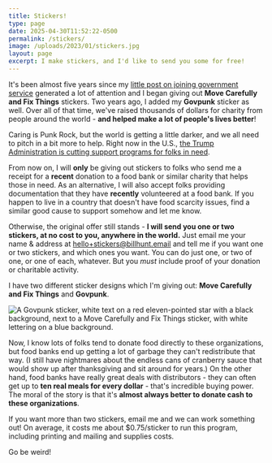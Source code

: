 ```yaml
---
title: Stickers!
type: page
date: 2025-04-30T11:52:22-0500
permalink: /stickers/
image: /uploads/2023/01/stickers.jpg
layout: page
excerpt: I make stickers, and I'd like to send you some for free!
---
```


It's been almost five years since my [little post on joining government service](/blog/2020/11/09/welcome-home/) generated a lot of attention and I began giving out **Move Carefully and Fix Things** stickers.  Two years ago, I added my **Govpunk** sticker as well.  Over all of that time, we've raised thousands of dollars for charity from people around the world - **and helped make a lot of people's lives better**!

Caring is Punk Rock, but the world is getting a little darker, and we all need to pitch in a bit more to help. Right now in the U.S., [the Trump Administration is cutting support programs for folks in need](https://www.nytimes.com/2025/04/28/us/politics/food-banks-trump-cuts-aid.html?unlocked_article_code=1.DE8.Pivl.8j0CGdxGHqdi&smid=nytcore-ios-share&referringSource=articleShare).

From now on, I will **only** be giving out stickers to folks who send me a receipt for a **recent** donation to a food bank or similar charity that helps those in need. As an alternative, I will also accept folks providing documentation that they have **recently** volunteered at a food bank. If you happen to live in a country that doesn't have food scarcity issues, find a similar good cause to support somehow and let me know.

Otherwise, the original offer still stands - **I will send you one or two stickers, at no cost to you, anywhere in the world.** Just email me your name & address at [hello+stickers@billhunt.email](mailto:hello+stickers@billhunt.email) and tell me if you want one or two stickers, and which ones you want. You can do just one, or two of one, or one of each, whatever.  But you *must* include proof of your donation or charitable activity.

I have two different sticker designs which I'm giving out: **Move Carefully and Fix Things** and **Govpunk**.

![A Govpunk sticker, white text on a red eleven-pointed star with a black background, next to a Move Carefully and Fix Things sticker, with white lettering on a blue background.](https://billhunt.dev/uploads/2023/01/stickers.jpg)

Now, I know lots of folks tend to donate food directly to these organizations, but food banks end up getting a lot of garbage they can't redistribute that way. (I still have nightmares about the endless cans of cranberry sauce that would show up after thanksgiving and sit around for years.) On the other hand, food banks have really great deals with distributors - they can often get up to **ten real meals for every dollar** - that's incredible buying power. The moral of the story is that it's **almost always better to donate cash to these organizations**.

If you want more than two stickers, email me and we can work something out! On average, it costs me about $0.75/sticker to run this program, including printing and mailing and supplies costs.

Go be weird!
